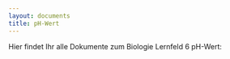 ```yaml
---
layout: documents
title: pH-Wert
---
```

Hier findet Ihr alle Dokumente zum Biologie Lernfeld 6 pH-Wert:

